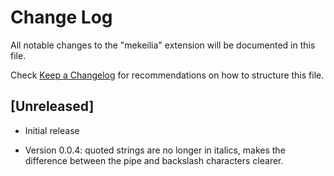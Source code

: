 # Change Log

All notable changes to the "mekeilia" extension will be documented in this file.

Check [Keep a Changelog](http://keepachangelog.com/) for recommendations on how to structure this file.

## [Unreleased]

- Initial release

- Version 0.0.4: quoted strings are no longer in italics, makes the difference between the pipe and backslash characters clearer.